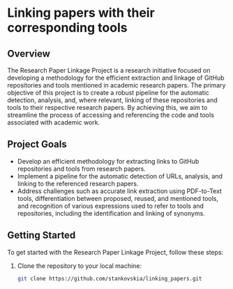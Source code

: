 # Linking papers with their corresponding tools

## Overview

The Research Paper Linkage Project is a research initiative focused on developing a methodology for the efficient extraction and linkage of GitHub repositories and tools mentioned in academic research papers. The primary objective of this project is to create a robust pipeline for the automatic detection, analysis, and, where relevant, linking of these repositories and tools to their respective research papers. By achieving this, we aim to streamline the process of accessing and referencing the code and tools associated with academic work.

## Project Goals

- Develop an efficient methodology for extracting links to GitHub repositories and tools from research papers.
- Implement a pipeline for the automatic detection of URLs, analysis, and linking to the referenced research papers.
- Address challenges such as accurate link extraction using PDF-to-Text tools, differentiation between proposed, reused, and mentioned tools, and recognition of various expressions used to refer to tools and repositories, including the identification and linking of synonyms.

## Getting Started

To get started with the Research Paper Linkage Project, follow these steps:

1. Clone the repository to your local machine:

   ```bash
   git clone https://github.com/stankovskia/linking_papers.git

